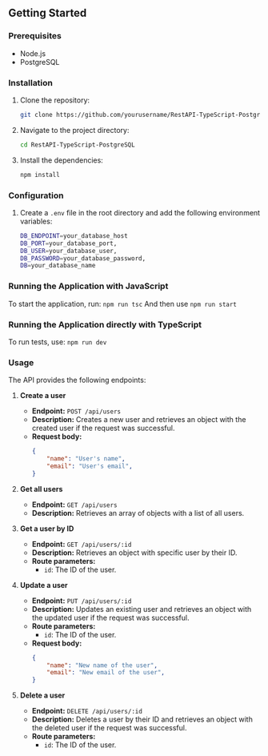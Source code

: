 ## Getting Started

### Prerequisites
- Node.js
- PostgreSQL

### Installation

1. Clone the repository:
    ```bash
    git clone https://github.com/yourusername/RestAPI-TypeScript-PostgreSQL.git
    ```
2. Navigate to the project directory:
    ```bash
    cd RestAPI-TypeScript-PostgreSQL
    ```
3. Install the dependencies:
    ```bash
    npm install
    ```

### Configuration

1. Create a `.env` file in the root directory and add the following environment variables:
    ```bash
    DB_ENDPOINT=your_database_host
    DB_PORT=your_database_port,
    DB_USER=your_database_user,
    DB_PASSWORD=your_database_password,
    DB=your_database_name
    ```

### Running the Application with JavaScript

To start the application, run:
    ```
    npm run tsc
    ```
    And then use
    ```
    npm run start
    ```

### Running the Application directly with TypeScript

To run tests, use:
    ```
    npm run dev
    ```

### Usage

The API provides the following endpoints:

1. **Create a user**
    - **Endpoint:** `POST /api/users`
    - **Description:** Creates a new user and retrieves an object with the created user if the request was successful.
    - **Request body:**
        ```json
        {
            "name": "User's name",
            "email": "User's email",
        }
        ```

2. **Get all users**
    - **Endpoint:** `GET /api/users`
    - **Description:** Retrieves an array of objects with a list of all users.

3. **Get a user by ID**
    - **Endpoint:** `GET /api/users/:id`
    - **Description:** Retrieves an object with specific user by their ID.
    - **Route parameters:**
        - `id`: The ID of the user.

4. **Update a user**
    - **Endpoint:** `PUT /api/users/:id`
    - **Description:** Updates an existing user and retrieves an object with the updated user if the request was successful.
    - **Route parameters:**
        - `id`: The ID of the user.
    - **Request body:**
        ```json
        {
            "name": "New name of the user",
            "email": "New email of the user",
        }
        ```

5. **Delete a user**
    - **Endpoint:** `DELETE /api/users/:id`
    - **Description:** Deletes a user by their ID and retrieves an object with the deleted user if the request was successful.
    - **Route parameters:**
        - `id`: The ID of the user.
